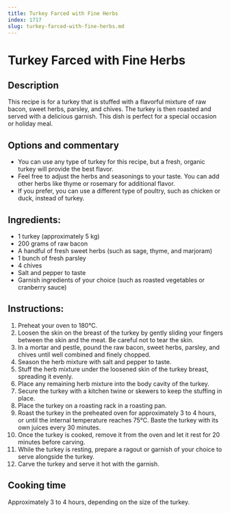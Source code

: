 ```yaml
---
title: Turkey Farced with Fine Herbs
index: 1717
slug: turkey-farced-with-fine-herbs.md
---
```


# Turkey Farced with Fine Herbs

## Description
This recipe is for a turkey that is stuffed with a flavorful mixture of raw bacon, sweet herbs, parsley, and chives. The turkey is then roasted and served with a delicious garnish. This dish is perfect for a special occasion or holiday meal.

## Options and commentary
- You can use any type of turkey for this recipe, but a fresh, organic turkey will provide the best flavor.
- Feel free to adjust the herbs and seasonings to your taste. You can add other herbs like thyme or rosemary for additional flavor.
- If you prefer, you can use a different type of poultry, such as chicken or duck, instead of turkey.

## Ingredients:
- 1 turkey (approximately 5 kg)
- 200 grams of raw bacon
- A handful of fresh sweet herbs (such as sage, thyme, and marjoram)
- 1 bunch of fresh parsley
- 4 chives
- Salt and pepper to taste
- Garnish ingredients of your choice (such as roasted vegetables or cranberry sauce)

## Instructions:
1. Preheat your oven to 180°C.
2. Loosen the skin on the breast of the turkey by gently sliding your fingers between the skin and the meat. Be careful not to tear the skin.
3. In a mortar and pestle, pound the raw bacon, sweet herbs, parsley, and chives until well combined and finely chopped.
4. Season the herb mixture with salt and pepper to taste.
5. Stuff the herb mixture under the loosened skin of the turkey breast, spreading it evenly.
6. Place any remaining herb mixture into the body cavity of the turkey.
7. Secure the turkey with a kitchen twine or skewers to keep the stuffing in place.
8. Place the turkey on a roasting rack in a roasting pan.
9. Roast the turkey in the preheated oven for approximately 3 to 4 hours, or until the internal temperature reaches 75°C. Baste the turkey with its own juices every 30 minutes.
10. Once the turkey is cooked, remove it from the oven and let it rest for 20 minutes before carving.
11. While the turkey is resting, prepare a ragout or garnish of your choice to serve alongside the turkey.
12. Carve the turkey and serve it hot with the garnish.

## Cooking time
Approximately 3 to 4 hours, depending on the size of the turkey.